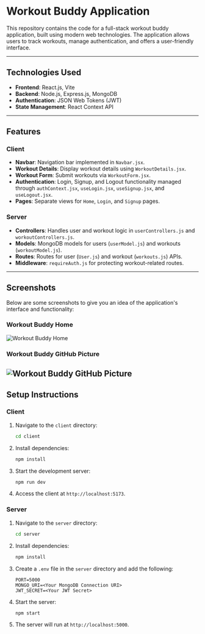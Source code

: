 # Workout Buddy Application

This repository contains the code for a full-stack workout buddy application, built using modern web technologies. The application allows users to track workouts, manage authentication, and offers a user-friendly interface.

---

## Technologies Used

- **Frontend**: React.js, Vite
- **Backend**: Node.js, Express.js, MongoDB
- **Authentication**: JSON Web Tokens (JWT)
- **State Management**: React Context API

---

## Features

### Client
- **Navbar**: Navigation bar implemented in `Navbar.jsx`.
- **Workout Details**: Display workout details using `WorkoutDetails.jsx`.
- **Workout Form**: Submit workouts via `WorkoutForm.jsx`.
- **Authentication**: Login, Signup, and Logout functionality managed through `authContext.jsx`, `useLogin.jsx`, `useSignup.jsx`, and `useLogout.jsx`.
- **Pages**: Separate views for `Home`, `Login`, and `Signup` pages.

### Server
- **Controllers**: Handles user and workout logic in `userControllers.js` and `workoutControllers.js`.
- **Models**: MongoDB models for users (`userModel.js`) and workouts (`workoutModel.js`).
- **Routes**: Routes for user (`User.js`) and workout (`workouts.js`) APIs.
- **Middleware**: `requireAuth.js` for protecting workout-related routes.

---

## Screenshots

Below are some screenshots to give you an idea of the application's interface and functionality:

### Workout Buddy Home
![Workout Buddy Home](https://drive.google.com/uc?export=view&id=1aN_9zVQ3AtoI-Sazl951i55-GfUs9OPh)

### Workout Buddy GitHub Picture
![Workout Buddy GitHub Picture](https://drive.google.com/uc?export=view&id=1hAfezDaol5xcNOG8H4W1t3bh6kcimHD2)
---

## Setup Instructions

### Client

1. Navigate to the `client` directory:
   ```bash
   cd client
   ```

2. Install dependencies:
   ```bash
   npm install
   ```

3. Start the development server:
   ```bash
   npm run dev
   ```

4. Access the client at `http://localhost:5173`.

### Server

1. Navigate to the `server` directory:
   ```bash
   cd server
   ```

2. Install dependencies:
   ```bash
   npm install
   ```

3. Create a `.env` file in the `server` directory and add the following:
   ```env
   PORT=5000
   MONGO_URI=<Your MongoDB Connection URI>
   JWT_SECRET=<Your JWT Secret>
   ```

4. Start the server:
   ```bash
   npm start
   ```

5. The server will run at `http://localhost:5000`.
